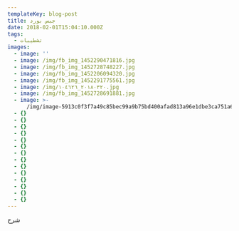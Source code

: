 ```yaml
---
templateKey: blog-post
title: جبس بورد
date: 2018-02-01T15:04:10.000Z
tags:
  - تشطيبات
images:
  - image: ''
  - image: /img/fb_img_1452290471816.jpg
  - image: /img/fb_img_1452728748227.jpg
  - image: /img/fb_img_1452206094320.jpg
  - image: /img/fb_img_1452291775561.jpg
  - image: /img/٢٠١٨٠٣٢٠_١٠٤٦٢٦.jpg
  - image: /img/fb_img_1452728691881.jpg
  - image: >-
      /img/image-5913c0f3f7a49c85bec99a9b75bd400afad813a96e1dbe3ca751a6ea88d68eac-v.jpg
  - {}
  - {}
  - {}
  - {}
  - {}
  - {}
  - {}
  - {}
  - {}
  - {}
  - {}
  - {}
  - {}
  - {}
---
```

شرح
